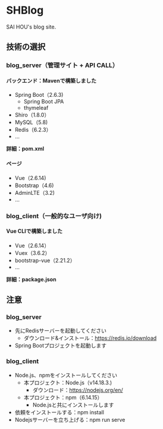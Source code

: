 # SHBlog
SAI HOU's blog site.

## 技術の選択
### blog_server（管理サイト + API CALL）
#### バックエンド：Mavenで構築しました
* Spring Boot（2.6.3)
  * Spring Boot JPA
  * thymeleaf
* Shiro（1.8.0）
* MySQL（5.8)
* Redis（6.2.3）
* ...

**詳細：pom.xml**

#### ページ
* Vue（2.6.14)
* Bootstrap（4.6)
* AdminLTE（3.2)
* ...

### blog_client（一般的なユーザ向け)
#### Vue CLIで構築しました
* Vue（2.6.14）
* Vuex（3.6.2）
* bootstrap-vue（2.21.2）
* ...

**詳細：package.json**

## 注意
### blog_server
* 先にRedisサーバーを起動してください
  * ダウンロード&インストール：https://redis.io/download
* Spring Bootプロジェクトを起動します

### blog_client
* Node.js、npmをインストールしてください
  * 本プロジェクト：Node.js（v14.18.3.)
    * ダウンロード：https://nodejs.org/en/
  * 本プロジェクト：npm（6.14.15）
    * Node.jsと共にインストールします
* 依頼をインストールする：npm install
* Nodejsサーバーを立ち上げる：npm run serve
